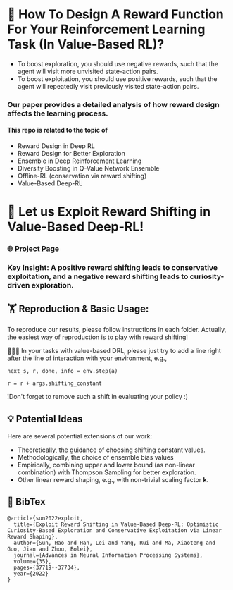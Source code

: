 # 🙋 How To Design A Reward Function For Your Reinforcement Learning Task (In Value-Based RL)? 

- To boost exploration, you should use negative rewards, such that the agent will visit more unvisited state-action pairs.
- To boost exploitation, you should use positive rewards, such that the agent will repeatedly visit previously visited state-action pairs.

### Our paper provides a detailed analysis of how reward design affects the learning process.
#### This repo is related to the topic of
  - Reward Design in Deep RL
  - Reward Design for Better Exploration
  - Ensemble in Deep Reinforcement Learning
  - Diversity Boosting in Q-Value Network Ensemble
  - Offline-RL (conservation via reward shifting)
  - Value-Based Deep-RL
    

# 🚀 Let us Exploit Reward Shifting in Value-Based Deep-RL!

### 🌐 [Project Page](https://sites.google.com/view/rewardshaping)

### Key Insight: A positive reward shifting leads to conservative exploitation, and a negative reward shifting leads to curiosity-driven exploration.


## 🏋️ Reproduction & Basic Usage: 

To reproduce our results, please follow instructions in each folder. 
Actually, the easiest way of reproduction is to play with reward shifting!

🧑🏻‍💻 In your tasks with value-based DRL, please just try to add a line right after the line of interaction with your environment, e.g., 

```next_s, r, done, info = env.step(a)```

```r = r + args.shifting_constant```

❕Don't forget to remove such a shift in evaluating your policy :) 

## 💡 Potential Ideas 


Here are several potential extensions of our work:
- Theoretically, the guidance of choosing shifting constant values.
- Methodologically, the choice of ensemble bias values
- Empirically, combining upper and lower bound (as non-linear combination) with Thompson Sampling for better exploration.
- Other linear reward shaping, e.g., with non-trivial scaling factor **k**.

## 📝 BibTex

```
@article{sun2022exploit,
  title={Exploit Reward Shifting in Value-Based Deep-RL: Optimistic Curiosity-Based Exploration and Conservative Exploitation via Linear Reward Shaping},
  author={Sun, Hao and Han, Lei and Yang, Rui and Ma, Xiaoteng and Guo, Jian and Zhou, Bolei},
  journal={Advances in Neural Information Processing Systems},
  volume={35},
  pages={37719--37734},
  year={2022}
}
